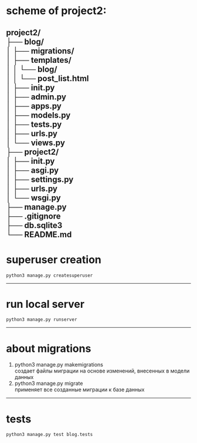 # scheme of project2:
project2/  
├── blog/  
│   ├── migrations/  
│   ├── templates/  
│   │   └── blog/  
│   │       └── post_list.html  
│   ├── __init__.py  
│   ├── admin.py  
│   ├── apps.py  
│   ├── models.py  
│   ├── tests.py  
│   ├── urls.py  
│   └── views.py  
├── project2/  
│   ├── __init__.py  
│   ├── asgi.py  
│   ├── settings.py  
│   ├── urls.py  
│   └── wsgi.py  
├── manage.py  
├── .gitignore  
├── db.sqlite3  
└── README.md  
---
# superuser creation
```
python3 manage.py createsuperuser
```
---
# run local server
```
python3 manage.py runserver
```
---
# about migrations
1. python3 manage.py makemigrations\
создает файлы миграции на основе изменений, внесенных в модели данных
2. python3 manage.py migrate\
применяет все созданные миграции к базе данных
---
# tests
```
python3 manage.py test blog.tests
```